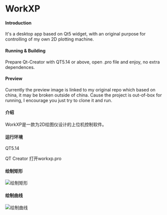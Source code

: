 # WorkXP

#### Introduction
It's a desktop app based on Qt5 widget, with an original purpose for controlling of my own 2D plotting machine.

#### Running & Building
Prepare Qt-Creator with QT5.14 or above, open .pro file and enjoy, no extra dependences.

#### Preview
Currently the preview image is linked to my original repo which based on china, it may be broken outside of china. 
Cause the project is out-of-box for running, I encourage you just try to clone it and run.


#### 介绍
WorkXP是一款为2D绘图仪设计的上位机控制软件。

#### 运行环境
QT5.14

QT Creator 打开workxp.pro

#### 绘制矩形
![绘制矩形](https://images.gitee.com/uploads/images/2020/0629/214748_5e6eccd6_1789340.gif "workxp_1.gif")

#### 绘制曲线
![绘制曲线](https://images.gitee.com/uploads/images/2020/0629/214858_55d5c6e2_1789340.gif "workxp_2.gif")



